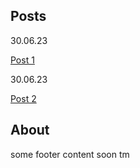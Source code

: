 ## Posts

30.06.23

[Post 1](new_entry.md)

30.06.23

[Post 2](./blog/new_entry.md)



## About

some footer content soon tm 